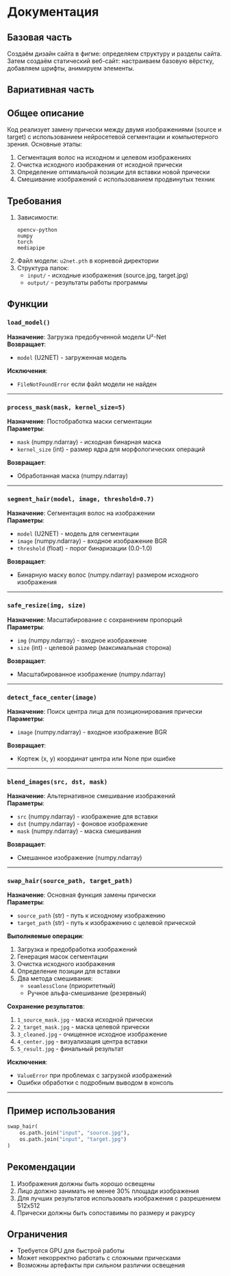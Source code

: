 # Документация
## Базовая часть

Создаём дизайн сайта в фигме: определяем структуру и разделы сайта. Затем создаём статический веб-сайт: настраиваем базовую вёрстку, добавляем шрифты, анимируем элементы.


## Вариативная часть

## Общее описание
Код реализует замену прически между двумя изображениями (source и target) с использованием нейросетевой сегментации и компьютерного зрения. Основные этапы:
1. Сегментация волос на исходном и целевом изображениях
2. Очистка исходного изображения от исходной прически
3. Определение оптимальной позиции для вставки новой прически
4. Смешивание изображений с использованием продвинутых техник

## Требования
1. Зависимости:
   ```
   opencv-python
   numpy
   torch
   mediapipe
   ```
2. Файл модели: `u2net.pth` в корневой директории
3. Структура папок:
   - `input/` - исходные изображения (source.jpg, target.jpg)
   - `output/` - результаты работы программы

## Функции

### `load_model()`
**Назначение**: Загрузка предобученной модели U²-Net  
**Возвращает**:  
- `model` (U2NET) - загруженная модель

**Исключения**:
- `FileNotFoundError` если файл модели не найден

---

### `process_mask(mask, kernel_size=5)`
**Назначение**: Постобработка маски сегментации  
**Параметры**:
- `mask` (numpy.ndarray) - исходная бинарная маска
- `kernel_size` (int) - размер ядра для морфологических операций

**Возвращает**:
- Обработанная маска (numpy.ndarray)

---

### `segment_hair(model, image, threshold=0.7)`
**Назначение**: Сегментация волос на изображении  
**Параметры**:
- `model` (U2NET) - модель для сегментации
- `image` (numpy.ndarray) - входное изображение BGR
- `threshold` (float) - порог бинаризации (0.0-1.0)

**Возвращает**:
- Бинарную маску волос (numpy.ndarray) размером исходного изображения

---

### `safe_resize(img, size)`
**Назначение**: Масштабирование с сохранением пропорций  
**Параметры**:
- `img` (numpy.ndarray) - входное изображение
- `size` (int) - целевой размер (максимальная сторона)

**Возвращает**:
- Масштабированное изображение (numpy.ndarray)

---

### `detect_face_center(image)`
**Назначение**: Поиск центра лица для позиционирования прически  
**Параметры**:
- `image` (numpy.ndarray) - входное изображение BGR

**Возвращает**:
- Кортеж (x, y) координат центра или None при ошибке

---

### `blend_images(src, dst, mask)`
**Назначение**: Альтернативное смешивание изображений  
**Параметры**:
- `src` (numpy.ndarray) - изображение для вставки
- `dst` (numpy.ndarray) - фоновое изображение
- `mask` (numpy.ndarray) - маска смешивания

**Возвращает**:
- Смешанное изображение (numpy.ndarray)

---

### `swap_hair(source_path, target_path)`
**Назначение**: Основная функция замены прически  
**Параметры**:
- `source_path` (str) - путь к исходному изображению
- `target_path` (str) - путь к изображению с целевой прической

**Выполняемые операции**:
1. Загрузка и предобработка изображений
2. Генерация масок сегментации
3. Очистка исходного изображения
4. Определение позиции для вставки
5. Два метода смешивания:
   - `seamlessClone` (приоритетный)
   - Ручное альфа-смешивание (резервный)

**Сохранение результатов**:
1. `1_source_mask.jpg` - маска исходной прически
2. `2_target_mask.jpg` - маска целевой прически
3. `3_cleaned.jpg` - очищенное исходное изображение
4. `4_center.jpg` - визуализация центра вставки
5. `5_result.jpg` - финальный результат

**Исключения**:
- `ValueError` при проблемах с загрузкой изображений
- Ошибки обработки с подробным выводом в консоль

---

## Пример использования
```python
swap_hair(
    os.path.join("input", "source.jpg"),
    os.path.join("input", "target.jpg")
)
```

## Рекомендации
1. Изображения должны быть хорошо освещены
2. Лицо должно занимать не менее 30% площади изображения
3. Для лучших результатов использовать изображения с разрешением 512x512
4. Прически должны быть сопоставимы по размеру и ракурсу

## Ограничения
- Требуется GPU для быстрой работы
- Может некорректно работать с сложными прическами
- Возможны артефакты при сильном различии освещения

